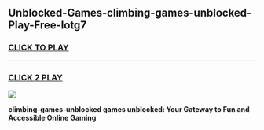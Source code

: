 
## Unblocked-Games-climbing-games-unblocked-Play-Free-lotg7
<h3>
<a href="https://premium76.site?title=climbing-games-unblocked&ref=20A">CLICK TO PLAY</a></h3>
<hr>

<h3>
<a href="https://premium76.site?title=climbing-games-unblocked&ref=20A">CLICK 2 PLAY</a>
  
</h3>

<a href="https://premium76.site?title=climbing-games-unblocked&ref=20A"><img src="https://clearcache.store/games.png"></a>


**climbing-games-unblocked games unblocked: Your Gateway to Fun and Accessible Online Gaming**
